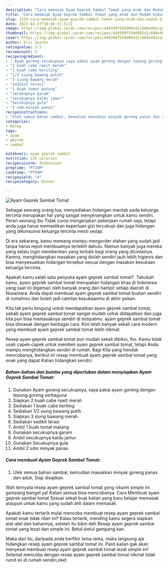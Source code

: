 ```yaml
---
description: "Cara memasak Ayam Geprek Sambal Tomat yang enak dan Mudah Dibuat"
title: "Cara memasak Ayam Geprek Sambal Tomat yang enak dan Mudah Dibuat"
slug: 1229-cara-memasak-ayam-geprek-sambal-tomat-yang-enak-dan-mudah-dibuat
date: 2021-02-27T10:46:57.517Z
image: https://img-global.cpcdn.com/recipes/449399f550d001d1/680x482cq70/ayam-geprek-sambal-tomat-foto-resep-utama.jpg
thumbnail: https://img-global.cpcdn.com/recipes/449399f550d001d1/680x482cq70/ayam-geprek-sambal-tomat-foto-resep-utama.jpg
cover: https://img-global.cpcdn.com/recipes/449399f550d001d1/680x482cq70/ayam-geprek-sambal-tomat-foto-resep-utama.jpg
author: Eric Sparks
ratingvalue: 3.5
reviewcount: 5
recipeingredient:
- " Ayam goreng secukupnya saya pakai ayam goreng dengan tepung goreng serbaguna"
- "2 buah cabe rawit merah"
- "1 buah cabe keriting"
- "1/2 siung bawang putih"
- "3 siung bawang merah"
- "sedikit terasi"
- "1 buah tomat matang"
- "secukupnya garam"
- "secukupnya kaldu jamur"
- "Secukupnya gula"
- "2 sdm minyak panas"
recipeinstructions:
- "Ulek semua bahan sambal, kemudian masukkan minyak goreng panas dan aduk. Siap disajikan."
categories:
- Resep
tags:
- ayam
- geprek
- sambal

katakunci: ayam geprek sambal 
nutrition: 135 calories
recipecuisine: Indonesian
preptime: "PT16M"
cooktime: "PT50M"
recipeyield: "4"
recipecategory: Dinner

---
```



![Ayam Geprek Sambal Tomat](https://img-global.cpcdn.com/recipes/449399f550d001d1/680x482cq70/ayam-geprek-sambal-tomat-foto-resep-utama.jpg)

Sebagai seorang orang tua, menyediakan hidangan mantab pada keluarga tercinta merupakan hal yang sangat menyenangkan untuk kamu sendiri. Peran seorang ibu Tidak cuma mengerjakan pekerjaan rumah saja, tetapi anda juga harus memastikan keperluan gizi tercukupi dan juga hidangan yang dikonsumsi keluarga tercinta mesti sedap.

Di era  sekarang, kamu memang mampu mengorder olahan yang sudah jadi tanpa harus repot membuatnya terlebih dahulu. Namun banyak juga mereka yang selalu ingin memberikan yang terbaik bagi orang yang dicintainya. Karena, menghidangkan masakan yang diolah sendiri jauh lebih higienis dan bisa menyesuaikan hidangan tersebut sesuai dengan masakan kesukaan keluarga tercinta. 



Apakah kamu salah satu penyuka ayam geprek sambal tomat?. Tahukah kamu, ayam geprek sambal tomat merupakan hidangan khas di Indonesia yang saat ini digemari oleh banyak orang dari hampir setiap daerah di Nusantara. Anda dapat membuat ayam geprek sambal tomat buatan sendiri di rumahmu dan boleh jadi camilan kesukaanmu di akhir pekan.

Kita tak perlu bingung untuk mendapatkan ayam geprek sambal tomat, sebab ayam geprek sambal tomat sangat mudah untuk didapatkan dan juga kita pun bisa memasaknya sendiri di tempatmu. ayam geprek sambal tomat bisa dimasak dengan berbagai cara. Kini telah banyak sekali cara modern yang membuat ayam geprek sambal tomat lebih nikmat.

Resep ayam geprek sambal tomat pun mudah sekali dibikin, lho. Kamu tidak usah capek-capek untuk membeli ayam geprek sambal tomat, tetapi Anda mampu menghidangkan sendiri di rumah. Bagi Kita yang hendak mencobanya, berikut ini resep membuat ayam geprek sambal tomat yang enak yang dapat Kalian hidangkan sendiri.

<!--inarticleads1-->

##### Bahan-bahan dan bumbu yang diperlukan dalam menyiapkan Ayam Geprek Sambal Tomat:

1. Gunakan  Ayam goreng secukupnya, saya pakai ayam goreng dengan tepung goreng serbaguna
1. Siapkan 2 buah cabe rawit merah
1. Sediakan 1 buah cabe keriting
1. Sediakan 1/2 siung bawang putih
1. Siapkan 3 siung bawang merah
1. Sediakan sedikit terasi
1. Ambil 1 buah tomat matang
1. Gunakan secukupnya garam
1. Ambil secukupnya kaldu jamur
1. Gunakan Secukupnya gula
1. Ambil 2 sdm minyak panas




<!--inarticleads2-->

##### Cara membuat Ayam Geprek Sambal Tomat:

1. Ulek semua bahan sambal, kemudian masukkan minyak goreng panas dan aduk. Siap disajikan.




Wah ternyata resep ayam geprek sambal tomat yang nikamt simple ini gampang banget ya! Kalian semua bisa mencobanya. Cara Membuat ayam geprek sambal tomat Sesuai sekali buat kalian yang baru belajar memasak ataupun untuk kamu yang sudah ahli dalam memasak.

Apakah kamu tertarik mulai mencoba membuat resep ayam geprek sambal tomat enak tidak ribet ini? Kalau tertarik, mending kamu segera siapkan alat-alat dan bahannya, setelah itu bikin deh Resep ayam geprek sambal tomat yang lezat dan simple ini. Betul-betul gampang kan. 

Maka dari itu, daripada anda berfikir lama-lama, maka langsung aja hidangkan resep ayam geprek sambal tomat ini. Pasti kalian gak akan menyesal membuat resep ayam geprek sambal tomat lezat simple ini! Selamat mencoba dengan resep ayam geprek sambal tomat nikmat tidak rumit ini di rumah sendiri,oke!.

